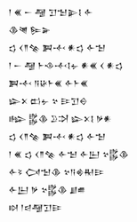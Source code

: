 <div class='block'>
<div class='line'>𒁹 𒌍 𒀸 𒆷 𒋛𒈠𒉌𒋙 𒅆</div>
<div class='line'>𒆠𒇴 𒌉𒅕</div>
<div class='line'>𒌓 𒌋𒈫𒆚 𒀉𒋾 𒀭𒌓 𒅆𒈠</div>
<div class='line'>𒁹 𒀸 𒆷 𒈨𒈾𒋾𒋙𒉡 𒀭𒌍 𒌋 𒀭𒌓</div>
<div class='line'>𒀉𒋾 𒀀𒄩𒈨𒌍 𒅆𒈨𒌍</div>
<div class='line'>𒇽𒉽 𒆗𒉡 𒆳 𒄿𒋛𒀪</div>
<div class='line'>𒈗 𒌵𒆠 𒊒𒋫 𒇽𒉽𒋙 𒃻𒀭</div>
<div class='line'>𒌓 𒌋𒈫𒆚 𒀉𒋾 𒀭𒌓 𒅆𒈠</div>
<div class='line'>𒁹 𒌍 𒌓 𒌋𒈫𒆚 𒅆𒈠 𒅆𒌨 𒆳𒌵𒆠</div>
<div class='line'>𒅆𒂟 𒉏𒈠𒆠 𒆳𒀀𒄯𒊑𒄿</div>
<div class='line'>𒅆𒌨 𒃻 𒆳𒌵𒆠 𒋗𒌑</div>
<div class='line'>𒊭 𒁹𒁀𒆷𒋛𒄿</div>
</div>